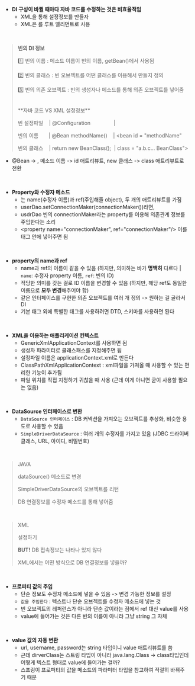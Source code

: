 - **DI 구성이 바뀔 때마다 자바 코드를 수정하는 것은 비효율적임**
    - XML을 통해 설정정보를 만들자
    - XML은 <beans>를 루트 엘리먼트로 사용
<br/>

> **빈의 DI 정보**
> 
> 
> 1️⃣ 빈의 이름 : 메소드 이름이 빈의 이름, getBean()에서 사용됨
> 
> 2️⃣ 빈의 클래스 : 빈 오브젝트를 어떤 클래스를 이용해서 만들지 정의
> 
> 3️⃣ 빈의 의존 오브젝트 : 빈의 생성자나 메소드를 통해 의존 오브젝트를 넣어줌
> 
> <br/>
> **자바 코드 VS XML 설정정보**
> 
> 
> 빈 설정파일    | @Configuration                | <beans>
> 
> 빈의 이름       | @Bean methodName()    | <bean id = "methodName"
> 
> 빈의 클래스    | return new BeanClass();  | class = "a.b.c... BeanClass">
> 
- @Bean -> <Bean>, 메소드 이름 -> id 애트리뷰트, new 클래스 -> class 애트리뷰트로 전환
<br/>

- **Property와 수정자 메소드**
    - <property>는 name(수정자 이름)과 ref(주입해줄 object), 두 개의 애트리뷰트를 가짐
    - userDao.setConnectionMaker(connectionMaker())라면,
    - usdrDao 빈의 connectionMaker라는 property를 이용해 의존관계 정보를 주입한다는 소리
    - <property name="connectionMaker", ref="connectionMaker"/> 이를 <bean>태그 안에 넣어주면 됨
<br/>

- **property의 name과 ref**
    - name과 ref의 이름이 같을 수 있음 (하지만, 의미하는 바가 **명백히** 다르다 | `name`: 수정자 property 이름, `ref`: 빈의 ID)
    - 적당한 의미를 갖는 걸로 ID 이름을 변경할 수 있음 (하지만, 해당 ref도 동일한 이름으로 **모두 변경**해주어야 함)
    - 같은 인터페이스를 구현한 의존 오브젝트를 여러 개 정의 -> 원하는 걸 골라서 DI
    - 기본 태그 외에 특별한 태그를 사용하려면 DTD, 스키마를 사용하면 된다
<br/>

- **XML을 이용하는 애플리케이션 컨텍스트**
    - GenericXmlApplicationContext를 사용하면 됨
    - 생성자 파라미터로 클래스패스를 지정해주면 됨
    - 설정파일 이름은 applicationContext.xml로 만든다
    - ClassPathXmlApplicationContext : xml파일을 가져올 때 사용할 수 있는 편리한 기능이 추가됨
    - 파일 위치를 직접 지정하기 귀찮을 때 사용 (근데 이게 아니면 굳이 사용할 필요는 없음)
<br/>

- **DataSource 인터페이스로 변환**
    - `DataSource 인터페이스` : DB 커넥션을 가져오는 오브젝트를 추상화, 비슷한 용도로 사용할 수 있음
    - `SimpleDriverDataSource` : 여러 개의 수정자를 가지고 있음 (JDBC 드라이버 클래스, URL, 아이디, 비밀번호)
<br/>

> JAVA
> 
> 
> dataSource() 메소드로 변경
> 
> SimpleDriverDataSource의 오브젝트를 리턴
> 
> DB 연결정보를 수정자 메소드를 통해 넣어줌
> 
<br/>

> XML
> 
> 
> <bean> 설정하기
> 
> **BUT!** DB 접속정보는 나타나 있지 않다
> 
> XML에서는 어떤 방식으로 DB 연결정보를 넣을까?
> 
<br/>

- **프로퍼티 값의 주입**
    - 단순 정보도 수정자 메소드에 넣을 수 있음 -> 변경 가능한 정보를 설정
    - `값을 주입한다` : 텍스트나 단순 오브젝트를 수정자 메소드에 넣는 것
    - 빈 오브젝트의 레퍼런스가 아니라 단순 값이라는 점에서 ref 대신 value를 사용
    - value에 들어가는 것은 다른 빈의 이름이 아니라 그냥 string 그 자체
<br/>

- **value 값의 자동 변환**
    - url, username, password는 string 타입이니 value 애트리뷰트를 씀
    - 근데 dirverClass는 스트링 타입이 아니라 java.lang.Class -> class타입인데 어떻게 텍스트 형태로 value에 들어가는 걸까?
    - 스프링이 프로퍼티의 값을 메소드의 파라미터 타입을 참고하여 적절히 바꿔주기 때문
